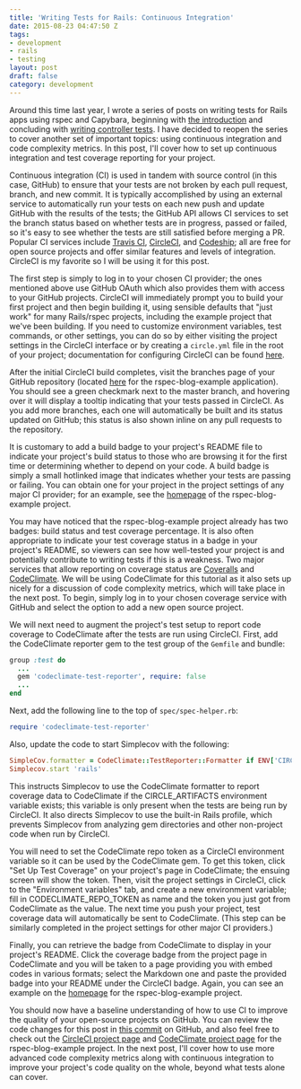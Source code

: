 ```yaml
---
title: 'Writing Tests for Rails: Continuous Integration'
date: 2015-08-23 04:47:50 Z
tags:
- development
- rails
- testing
layout: post
draft: false
category: development
---
```


Around this time last year, I wrote a series of posts on writing tests for Rails apps using rspec and Capybara, beginning with [the introduction](https://schneider.dev/blog/writing-tests-for-rails-introduction.html) and concluding with [writing controller tests](https://schneider.dev/blog/writing-tests-for-rails-controllers.html). I have decided to reopen the series to cover another set of important topics: using continuous integration and code complexity metrics. In this post, I'll cover how to set up continuous integration and test coverage reporting for your project.

Continuous integration (CI) is used in tandem with source control (in this case, GitHub) to ensure that your tests are not broken by each pull request, branch, and new commit. It is typically accomplished by using an external service to automatically run your tests on each new push and update GitHub with the results of the tests; the GitHub API allows CI services to set the branch status based on whether tests are in progress, passed or failed, so it's easy to see whether the tests are still satisfied before merging a PR. Popular CI services include [Travis CI](https://travis-ci.org/), [CircleCI](https://circleci.com/), and [Codeship](https://codeship.com/); all are free for open source projects and offer similar features and levels of integration. CircleCI is my favorite so I will be using it for this post.

The first step is simply to log in to your chosen CI provider; the ones mentioned above use GitHub OAuth which also provides them with access to your GitHub projects. CircleCI will immediately prompt you to build your first project and then begin building it, using sensible defaults that "just work" for many Rails/rspec projects, including the example project that we've been building. If you need to customize environment variables, test commands, or other settings, you can do so by either visiting the project settings in the CircleCI interface or by creating a `circle.yml` file in the root of your project; documentation for configuring CircleCI can be found [here](https://circleci.com/docs/configuration).

After the initial CircleCI build completes, visit the branches page of your GitHub repository (located [here](https://github.com/schneidmaster/rspec-blog-example/branches) for the rspec-blog-example application). You should see a green checkmark next to the master branch, and hovering over it will display a tooltip indicating that your tests passed in CircleCI. As you add more branches, each one will automatically be built and its status updated on GitHub; this status is also shown inline on any pull requests to the repository.

It is customary to add a build badge to your project's README file to indicate your project's build status to those who are browsing it for the first time or determining whether to depend on your code. A build badge is simply a small hotlinked image that indicates whether your tests are passing or failing. You can obtain one for your project in the project settings of any major CI provider; for an example, see the [homepage](https://github.com/schneidmaster/rspec-blog-example/) of the rspec-blog-example project.

You may have noticed that the rspec-blog-example project already has two badges: build status and test coverage percentage. It is also often appropriate to indicate your test coverage status in a badge in your project's README, so viewers can see how well-tested your project is and potentially contribute to writing tests if this is a weakness. Two major services that allow reporting on coverage status are [Coveralls](https://coveralls.io) and [CodeClimate](https://codeclimate.com/). We will be using CodeClimate for this tutorial as it also sets up nicely for a discussion of code complexity metrics, which will take place in the next post. To begin, simply log in to your chosen coverage service with GitHub and select the option to add a new open source project.

We will next need to augment the project's test setup to report code coverage to CodeClimate after the tests are run using CircleCI. First, add the CodeClimate reporter gem to the test group of the `Gemfile` and bundle:

```ruby
group :test do
  ...
  gem 'codeclimate-test-reporter', require: false
  ...
end
```

Next, add the following line to the top of `spec/spec-helper.rb`:
```ruby
require 'codeclimate-test-reporter'
```

Also, update the code to start Simplecov with the following:
```ruby
SimpleCov.formatter = CodeClimate::TestReporter::Formatter if ENV['CIRCLE_ARTIFACTS']
Simplecov.start 'rails'
```

This instructs Simplecov to use the CodeClimate formatter to report coverage data to CodeClimate if the CIRCLE\_ARTIFACTS environment variable exists; this variable is only present when the tests are being run by CircleCI. It also directs Simplecov to use the built-in Rails profile, which prevents Simplecov from analyzing gem directories and other non-project code when run by CircleCI.

You will need to set the CodeClimate repo token as a CircleCI environment variable so it can be used by the CodeClimate gem. To get this token, click "Set Up Test Coverage" on your project's page in CodeClimate; the ensuing screen will show the token. Then, visit the project settings in CircleCI, click to the "Environment variables" tab, and create a new environment variable; fill in CODECLIMATE\_REPO\_TOKEN as name and the token you just got from CodeClimate as the value. The next time you push your project, test coverage data will automatically be sent to CodeClimate. (This step can be similarly completed in the project settings for other major CI providers.)

Finally, you can retrieve the badge from CodeClimate to display in your project's README. Click the coverage badge from the project page in CodeClimate and you will be taken to a page providing you with embed codes in various formats; select the Markdown one and paste the provided badge into your README under the CircleCI badge. Again, you can see an example on the [homepage](https://github.com/schneidmaster/rspec-blog-example/) for the rspec-blog-example project.

You should now have a baseline understanding of how to use CI to improve the quality of your open-source projects on GitHub. You can review the code changes for this post in [this commit](https://github.com/schneidmaster/rspec-blog-example/commit/d985d8cbe578d563730c2f8dd897198a45e71810) on GitHub, and also feel free to check out the [CircleCI project page](https://circleci.com/gh/schneidmaster/rspec-blog-example) and [CodeClimate project page](https://codeclimate.com/github/schneidmaster/rspec-blog-example) for the rspec-blog-example project. In the next post, I'll cover how to use more advanced code complexity metrics along with continuous integration to improve your project's code quality on the whole, beyond what tests alone can cover.
